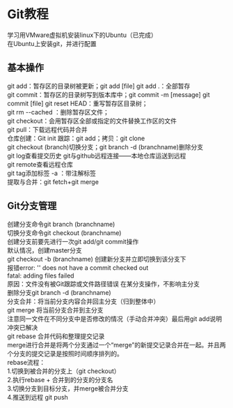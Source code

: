 # Git教程
学习用VMware虚拟机安装linux下的Ubuntu（已完成）  
在Ubuntu上安装git，并进行配置  
## 基本操作  
git add：暂存区的目录树被更新；git add [file] git add .：全部暂存    
git commit：暂存区的目录树写到版本库中；git commit -m [message] git commit [file]
git reset HEAD：重写暂存区目录树；  
git rm --cached <file>：删除暂存区文件；  
git checkout：会用暂存区全部或指定的文件替换工作区的文件  
git pull：下载远程代码并合并  
仓库创建：Git init 跟踪：git add；拷贝：git clone  
git checkout (branch)切换分支；git branch -d (branchname)删除分支  
git log查看提交历史  git与github远程连接——本地仓库运送到远程  
git remote查看远程仓库  
git tag添加标签 -a ：带注解标签   
提取与合并：git fetch+git merge  
## Git分支管理
创建分支命令git branch (branchname)  
切换分支命令git checkout (branchname)  
创建分支前要先进行一次git add/git commit操作  
默认情况，创建master分支  
git checkout -b (branchname) 创建新分支并立即切换到该分支下   
报错error: '<filename>' does not have a commit checked out  
fatal: adding files failed  
原因：文件没有被Git跟踪或文件路径错误
在某分支操作，不影响主分支  
删除分支git branch -d (branchname)  
分支合并：将当前分支内容合并回主分支（归到整体中）  
git merge 将当前分支合并到主分支  
注意同一文件在不同分支中是否修改的情况（手动合并冲突）最后用git add说明冲突已解决  
git rebase 合并代码和整理提交记录  
merge进行合并是将两个分支通过一个“merge”的新提交记录合并在一起。并且两个分支的提交记录是按照时间顺序排列的。  
rebase流程：  
1.切换到被合并的分支上（git checkout）  
2.执行rebase + 合并到的分支的分支名  
3.切换分支到目标分支，并merge被合并分支  
4.推送到远程 git push

